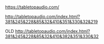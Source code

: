 https://tabletopaudio.com/

http://tabletopaudio.com/index.html?381&245&228&85&32&410&351&330&32&219



OLD
http://tabletopaudio.com/index.html?381&245&228&85&32&410&382&351&330&32

